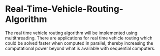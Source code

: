 # Real-Time-Vehicle-Routing-Algorithm
The real time vehicle routing algorithm will be implemented using multithreading. There are applications for real time vehicle routing which could be solved faster when computed in parallel, thereby increasing the computational power beyond what is available with sequential computers.
